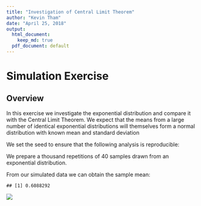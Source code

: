 ```yaml
---
title: "Investigation of Central Limit Theorem"
author: "Kevin Tham"
date: "April 25, 2018"
output:
  html_document:
    keep_md: true
  pdf_document: default
---
```




# Simulation Exercise



## Overview

In this exercise we investigate the exponential distribution and compare it with the Central Limit Theorem. We expect that the means from a large number of identical exponential distributions will themselves form a normal distribution with known mean and standard deviation

We set the seed to ensure that the following analysis is reproducible:



We prepare a thousand repetitions of 40 samples drawn from an exponential distribution.





From our simulated data we can obtain the sample mean:


```
## [1] 0.6088292
```

<img src="CLT_files/figure-html/unnamed-chunk-6-1.png" style="display: block; margin: auto;" />
